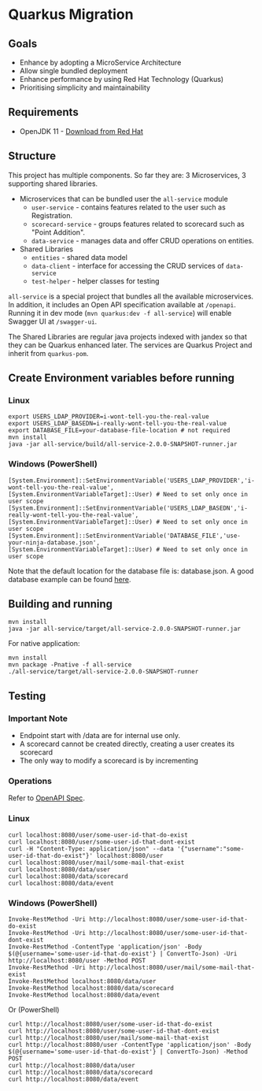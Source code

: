 # Quarkus Migration
## Goals
* Enhance by adopting a MicroService Architecture
* Allow single bundled deployment
* Enhance performance by using Red Hat Technology (Quarkus)
* Prioritising simplicity and maintainability

## Requirements
* OpenJDK 11 - [Download from Red Hat](https://developers.redhat.com/products/openjdk/download)

## Structure

This project has multiple components.
So far they are: 3 Microservices, 3 supporting shared libraries.

* Microservices that can be bundled user the `all-service` module
    * `user-service` - contains features related to the user such as Registration.
    * `scorecard-service` - groups features related to scorecard such as "Point Addition".
    * `data-service` - manages data and offer CRUD operations on entities.
* Shared Libraries
    * `entities` - shared data model
    * `data-client` - interface for accessing the CRUD services of `data-service`
    * `test-helper` - helper classes for testing
    
`all-service` is a special project that bundles all the available microservices. In addition, it includes an Open API
specification available at `/openapi`. Running it in dev mode (`mvn quarkus:dev -f all-service`) will enable Swagger UI 
at `/swagger-ui`.

The Shared Libraries are regular java projects indexed with jandex so that they can be Quarkus enhanced later.
The services are Quarkus Project and inherit from `quarkus-pom`.

## Create Environment variables before running
### Linux
```shell script
export USERS_LDAP_PROVIDER=i-wont-tell-you-the-real-value
export USERS_LDAP_BASEDN=i-really-wont-tell-you-the-real-value
export DATABASE_FILE=your-database-file-location # not required
mvn install
java -jar all-service/build/all-service-2.0.0-SNAPSHOT-runner.jar
```

### Windows (PowerShell)
```shell script
[System.Environment]::SetEnvironmentVariable('USERS_LDAP_PROVIDER','i-wont-tell-you-the-real-value',
[System.EnvironmentVariableTarget]::User) # Need to set only once in user scope
[System.Environment]::SetEnvironmentVariable('USERS_LDAP_BASEDN','i-really-wont-tell-you-the-real-value',
[System.EnvironmentVariableTarget]::User) # Need to set only once in user scope
[System.Environment]::SetEnvironmentVariable('DATABASE_FILE','use-your-ninja-database.json',
[System.EnvironmentVariableTarget]::User) # Need to set only once in user scope
```

Note that the default location for the database file is: database.json. A good database example can be found 
[here](test-helper/src/main/resources/com/redhat/services/ninja/test/database.json).

## Building and running
```shell script
mvn install
java -jar all-service/target/all-service-2.0.0-SNAPSHOT-runner.jar
```

For native application:
```shell script
mvn install
mvn package -Pnative -f all-service
./all-service/target/all-service-2.0.0-SNAPSHOT-runner
```

## Testing

### Important Note
* Endpoint start with /data are for internal use only.
* A scorecard cannot be created directly, creating a user creates its scorecard
* The only way to modify a scorecard is by incrementing

### Operations

Refer to [OpenAPI Spec](all-service/src/main/resources/META-INF/openapi.yaml).

### Linux
```shell script
curl localhost:8080/user/some-user-id-that-do-exist
curl localhost:8080/user/some-user-id-that-dont-exist
curl -H "Content-Type: application/json" --data '{"username":"some-user-id-that-do-exist"}' localhost:8080/user
curl localhost:8080/user/mail/some-mail-that-exist
curl localhost:8080/data/user
curl localhost:8080/data/scorecard
curl localhost:8080/data/event
```

### Windows (PowerShell)
```shell script
Invoke-RestMethod -Uri http://localhost:8080/user/some-user-id-that-do-exist
Invoke-RestMethod -Uri http://localhost:8080/user/some-user-id-that-dont-exist
Invoke-RestMethod -ContentType 'application/json' -Body $(@{username='some-user-id-that-do-exist'} | ConvertTo-Json) -Uri http://localhost:8080/user -Method POST
Invoke-RestMethod -Uri http://localhost:8080/user/mail/some-mail-that-exist
Invoke-RestMethod localhost:8080/data/user
Invoke-RestMethod localhost:8080/data/scorecard
Invoke-RestMethod localhost:8080/data/event
```

Or (PowerShell)
```shell script
curl http://localhost:8080/user/some-user-id-that-do-exist
curl http://localhost:8080/user/some-user-id-that-dont-exist
curl http://localhost:8080/user/mail/some-mail-that-exist
curl http://localhost:8080/user -ContentType 'application/json' -Body $(@{username='some-user-id-that-do-exist'} | ConvertTo-Json) -Method POST
curl http://localhost:8080/data/user
curl http://localhost:8080/data/scorecard
curl http://localhost:8080/data/event
```